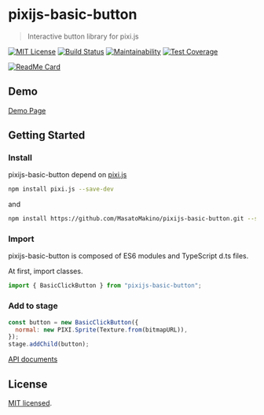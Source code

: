 # pixijs-basic-button

> Interactive button library for pixi.js

[![MIT License](https://img.shields.io/badge/license-MIT-blue.svg?style=flat)](LICENSE)
[![Build Status](https://travis-ci.org/MasatoMakino/pixijs-basic-button.svg?branch=master)](https://travis-ci.org/MasatoMakino/pixijs-basic-button)
[![Maintainability](https://api.codeclimate.com/v1/badges/53987c65647c8bb04eba/maintainability)](https://codeclimate.com/github/MasatoMakino/pixijs-basic-button/maintainability)
[![Test Coverage](https://api.codeclimate.com/v1/badges/53987c65647c8bb04eba/test_coverage)](https://codeclimate.com/github/MasatoMakino/pixijs-basic-button/test_coverage)

[![ReadMe Card](https://github-readme-stats.vercel.app/api/pin/?username=MasatoMakino&repo=pixijs-basic-button&show_owner=true)](https://github.com/MasatoMakino/pixijs-basic-button)

## Demo

[Demo Page](https://masatomakino.github.io/pixijs-basic-button/demo/)

## Getting Started

### Install

pixijs-basic-button depend on [pixi.js](https://github.com/pixijs/pixi.js)

```bash
npm install pixi.js --save-dev
```

and

```bash
npm install https://github.com/MasatoMakino/pixijs-basic-button.git --save-dev
```

### Import

pixijs-basic-button is composed of ES6 modules and TypeScript d.ts files.

At first, import classes.

```js
import { BasicClickButton } from "pixijs-basic-button";
```

### Add to stage

```js
const button = new BasicClickButton({
  normal: new PIXI.Sprite(Texture.from(bitmapURL)),
});
stage.addChild(button);
```

[API documents](https://masatomakino.github.io/pixijs-basic-button/api/)

## License

[MIT licensed](LICENSE).
